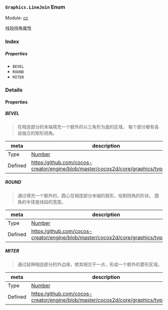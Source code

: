 ### `Graphics.LineJoin` Enum



Module: [cc](../modules/cc.md)




线段拐角属性

### Index

##### Properties

  - `BEVEL`
  - `ROUND`
  - `MITER`

### Details

#### Properties


##### BEVEL

> 在相连部分的末端填充一个额外的以三角形为底的区域， 每个部分都有各自独立的矩形拐角。

| meta | description |
|------|-------------|
| Type | <a href="https://developer.mozilla.org/en/JavaScript/Reference/Global_Objects/Number" class="crosslink external" target="_blank">Number</a> |
| Defined | [https:/github.com/cocos-creator/engine/blob/master/cocos2d/core/graphics/types.js:65](https:/github.com/cocos-creator/engine/blob/master/cocos2d/core/graphics/types.js#L65) |



##### ROUND

> 通过填充一个额外的，圆心在相连部分末端的扇形，绘制拐角的形状。 圆角的半径是线段的宽度。

| meta | description |
|------|-------------|
| Type | <a href="https://developer.mozilla.org/en/JavaScript/Reference/Global_Objects/Number" class="crosslink external" target="_blank">Number</a> |
| Defined | [https:/github.com/cocos-creator/engine/blob/master/cocos2d/core/graphics/types.js:72](https:/github.com/cocos-creator/engine/blob/master/cocos2d/core/graphics/types.js#L72) |



##### MITER

> 通过延伸相连部分的外边缘，使其相交于一点，形成一个额外的菱形区域。

| meta | description |
|------|-------------|
| Type | <a href="https://developer.mozilla.org/en/JavaScript/Reference/Global_Objects/Number" class="crosslink external" target="_blank">Number</a> |
| Defined | [https:/github.com/cocos-creator/engine/blob/master/cocos2d/core/graphics/types.js:79](https:/github.com/cocos-creator/engine/blob/master/cocos2d/core/graphics/types.js#L79) |


